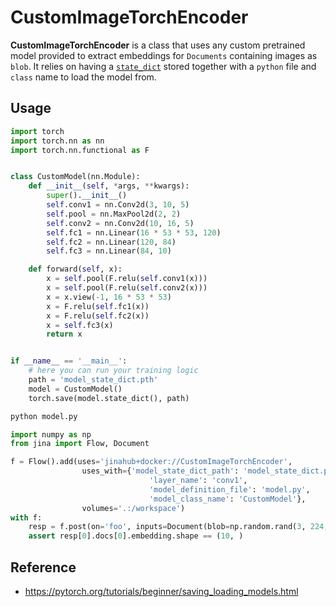 # CustomImageTorchEncoder

**CustomImageTorchEncoder** is a class that uses any custom pretrained model provided to extract embeddings for `Documents` containing images as `blob`.
It relies on having a [`state_dict`](https://pytorch.org/tutorials/beginner/saving_loading_models.html#what-is-a-state-dict) stored
together with a `python` file and `class` name to load the model from.



## Usage

```python
import torch
import torch.nn as nn
import torch.nn.functional as F


class CustomModel(nn.Module):
    def __init__(self, *args, **kwargs):
        super().__init__()
        self.conv1 = nn.Conv2d(3, 10, 5)
        self.pool = nn.MaxPool2d(2, 2)
        self.conv2 = nn.Conv2d(10, 16, 5)
        self.fc1 = nn.Linear(16 * 53 * 53, 120)
        self.fc2 = nn.Linear(120, 84)
        self.fc3 = nn.Linear(84, 10)

    def forward(self, x):
        x = self.pool(F.relu(self.conv1(x)))
        x = self.pool(F.relu(self.conv2(x)))
        x = x.view(-1, 16 * 53 * 53)
        x = F.relu(self.fc1(x))
        x = F.relu(self.fc2(x))
        x = self.fc3(x)
        return x


if __name__ == '__main__':
    # here you can run your training logic
    path = 'model_state_dict.pth'
    model = CustomModel()
    torch.save(model.state_dict(), path)
```

```bash
python model.py
```


```python
import numpy as np
from jina import Flow, Document

f = Flow().add(uses='jinahub+docker://CustomImageTorchEncoder', 
                uses_with={'model_state_dict_path': 'model_state_dict.pth',
                               'layer_name': 'conv1',
                               'model_definition_file': 'model.py',
                               'model_class_name': 'CustomModel'},
                volumes='.:/workspace')
with f:
    resp = f.post(on='foo', inputs=Document(blob=np.random.rand(3, 224, 224)), return_results=True)
    assert resp[0].docs[0].embedding.shape == (10, )
```


## Reference
- https://pytorch.org/tutorials/beginner/saving_loading_models.html
